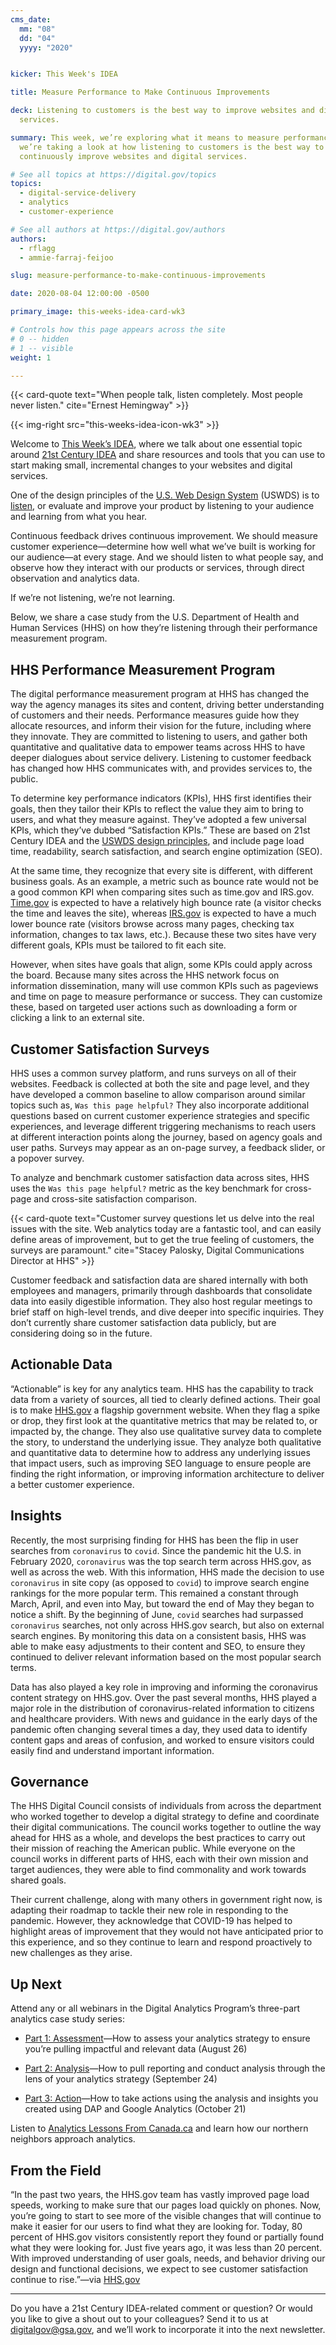 ```yaml
---
cms_date:
  mm: "08"
  dd: "04"
  yyyy: "2020"


kicker: This Week's IDEA

title: Measure Performance to Make Continuous Improvements

deck: Listening to customers is the best way to improve websites and digital
  services.

summary: This week, we’re exploring what it means to measure performance, and
  we’re taking a look at how listening to customers is the best way to
  continuously improve websites and digital services.

# See all topics at https://digital.gov/topics
topics:
  - digital-service-delivery
  - analytics
  - customer-experience

# See all authors at https://digital.gov/authors
authors:
  - rflagg
  - ammie-farraj-feijoo

slug: measure-performance-to-make-continuous-improvements

date: 2020-08-04 12:00:00 -0500

primary_image: this-weeks-idea-card-wk3

# Controls how this page appears across the site
# 0 -- hidden
# 1 -- visible
weight: 1

---
```


{{< card-quote text="When people talk, listen completely. Most people never listen." cite="Ernest Hemingway" >}}

{{< img-right src="this-weeks-idea-icon-wk3" >}}

Welcome to [This Week’s IDEA](https://digital.gov/topics/this-weeks-idea/), where we talk about one essential topic around [21st Century IDEA](https://digital.gov/resources/21st-century-integrated-digital-experience-act/) and share resources and tools that you can use to start making small, incremental changes to your websites and digital services.

One of the design principles of the [U.S. Web Design System](https://designsystem.digital.gov/) (USWDS) is to [listen](https://designsystem.digital.gov/design-principles/#listen), or evaluate and improve your product by listening to your audience and learning from what you hear.

Continuous feedback drives continuous improvement. We should measure customer experience—determine how well what we’ve built is working for our audience—at every stage. And we should listen to what people say, and observe how they interact with our products or services, through direct observation and analytics data.

If we’re not listening, we’re not learning.

Below, we share a case study from the U.S. Department of Health and Human Services (HHS) on how they’re listening through their performance measurement program.

## HHS Performance Measurement Program

The digital performance measurement program at HHS has changed the way the agency manages its sites and content, driving better understanding of customers and their needs. Performance measures guide how they allocate resources, and inform their vision for the future, including where they innovate. They are committed to listening to users, and gather both quantitative and qualitative data to empower teams across HHS to have deeper dialogues about service delivery. Listening to customer feedback has changed how HHS communicates with, and provides services to, the public.

To determine key performance indicators (KPIs), HHS first identifies their goals, then they tailor their KPIs to reflect the value they aim to bring to users, and what they measure against. They’ve adopted a few universal KPIs, which they’ve dubbed “Satisfaction KPIs.” These are based on 21st Century IDEA and the [USWDS design principles](https://designsystem.digital.gov/design-principles/), and include page load time, readability, search satisfaction, and search engine optimization (SEO).

At the same time, they recognize that every site is different, with different business goals. As an example, a metric such as bounce rate would not be a good common KPI when comparing sites such as time.gov and IRS.gov. [Time.gov](https://www.time.gov/) is expected to have a relatively high bounce rate (a visitor checks the time and leaves the site), whereas [IRS.gov](https://www.irs.gov/) is expected to have a much lower bounce rate (visitors browse across many pages, checking tax information, changes to tax laws, etc.). Because these two sites have very different goals, KPIs must be tailored to fit each site.

However, when sites have goals that align, some KPIs could apply across the board. Because many sites across the HHS network focus on information dissemination, many will use common KPIs such as pageviews and time on page to measure performance or success. They can customize these, based on targeted user actions such as downloading a form or clicking a link to an external site.

## Customer Satisfaction Surveys

HHS uses a common survey platform, and runs surveys on all of their websites. Feedback is collected at both the site and page level, and they have developed a common baseline to allow comparison around similar topics such as, `Was this page helpful?` They also incorporate additional questions based on current customer experience strategies and specific experiences, and leverage different triggering mechanisms to reach users at different interaction points along the journey, based on agency goals and user paths. Surveys may appear as an on-page survey, a feedback slider, or a popover survey.

To analyze and benchmark customer satisfaction data across sites, HHS uses the `Was this page helpful?` metric as the key benchmark for cross-page and cross-site satisfaction comparison.

{{< card-quote text="Customer survey questions let us delve into the real issues with the site. Web analytics today are a fantastic tool, and can easily define areas of improvement, but to get the true feeling of customers, the surveys are paramount." cite="Stacey Palosky, Digital Communications Director at HHS" >}}

Customer feedback and satisfaction data are shared internally with both employees and managers, primarily through dashboards that consolidate data into easily digestible information. They also host regular meetings to brief staff on high-level trends, and dive deeper into specific inquiries. They don’t currently share customer satisfaction data publicly, but are considering doing so in the future.

## Actionable Data

“Actionable” is key for any analytics team. HHS has the capability to track data from a variety of sources, all tied to clearly defined actions. Their goal is to make [HHS.gov](https://www.hhs.gov/) a flagship government website. When they flag a spike or drop, they first look at the quantitative metrics that may be related to, or impacted by, the change. They also use qualitative survey data to complete the story, to understand the underlying issue. They analyze both qualitative and quantitative data to determine how to address any underlying issues that impact users, such as improving SEO language to ensure people are finding the right information, or improving information architecture to deliver a better customer experience.

## Insights

Recently, the most surprising finding for HHS has been the flip in user searches from `coronavirus` to `covid`. Since the pandemic hit the U.S. in February 2020, `coronavirus` was the top search term across HHS.gov, as well as across the web. With this information, HHS made the decision to use `coronavirus` in site copy (as opposed to `covid`) to improve search engine rankings for the more popular term. This remained a constant through March, April, and even into May, but toward the end of May they began to notice a shift. By the beginning of June, `covid` searches had surpassed `coronavirus` searches, not only across HHS.gov search, but also on external search engines. By monitoring this data on a consistent basis, HHS was able to make easy adjustments to their content and SEO, to ensure they continued to deliver relevant information based on the most popular search terms.

Data has also played a key role in improving and informing the coronavirus content strategy on HHS.gov. Over the past several months, HHS played a major role in the distribution of coronavirus-related information to citizens and healthcare providers. With news and guidance in the early days of the pandemic often changing several times a day, they used data to identify content gaps and areas of confusion, and worked to ensure visitors could easily find and understand important information.

## Governance

The HHS Digital Council consists of individuals from across the department who worked together to develop a digital strategy to define and coordinate their digital communications. The council works together to outline the way ahead for HHS as a whole, and develops the best practices to carry out their mission of reaching the American public. While everyone on the council works in different parts of HHS, each with their own mission and target audiences, they were able to find commonality and work towards shared goals.

Their current challenge, along with many others in government right now, is adapting their roadmap to tackle their new role in responding to the pandemic. However, they acknowledge that COVID-19 has helped to highlight areas of improvement that they would not have anticipated prior to this experience, and so they continue to learn and respond proactively to new challenges as they arise.

## Up Next

Attend any or all webinars in the Digital Analytics Program’s three-part analytics case study series:

-  [Part 1: Assessment](https://digital.gov/event/2020/08/26/dap-analytics-case-study-part-1/)—How to assess your analytics strategy to ensure you’re pulling impactful and relevant data (August 26)
    
-  [Part 2: Analysis](https://digital.gov/event/2020/09/24/dap-analytics-case-study-part-2/)—How to pull reporting and conduct analysis through the lens of your analytics strategy (September 24)
    
-  [Part 3: Action](https://digital.gov/event/2020/10/21/analytics-case-study-part-3-action/)—How to take actions using the analysis and insights you created using DAP and Google Analytics (October 21)

Listen to [Analytics Lessons From Canada.ca](https://digital.gov/event/2020/07/23/dap-learning-series-lessons-from-canadaca/) and learn how our northern neighbors approach analytics.

## From the Field

“In the past two years, the HHS.gov team has vastly improved page load speeds, working to make sure that our pages load quickly on phones. Now, you’re going to start to see more of the visible changes that will continue to make it easier for our users to find what they are looking for. Today, 80 percent of HHS.gov visitors consistently report they found or partially found what they were looking for. Just five years ago, it was less than 20 percent. With improved understanding of user goals, needs, and behavior driving our design and functional decisions, we expect to see customer satisfaction continue to rise.”—via [HHS.gov](https://www.hhs.gov/blog/2020/03/17/website-modernization-continues.html)

***

Do you have a 21st Century IDEA-related comment or question? Or would you like to give a shout out to your colleagues? Send it to us at [digitalgov@gsa.gov](mailto:digitalgov@gsa.gov), and we’ll work to incorporate it into the next newsletter.
